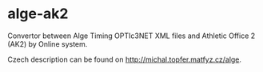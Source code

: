 # alge-ak2
Convertor between Alge Timing OPTIc3NET XML files and Athletic Office 2 (AK2) by Online system.

Czech description can be found on http://michal.topfer.matfyz.cz/alge.
